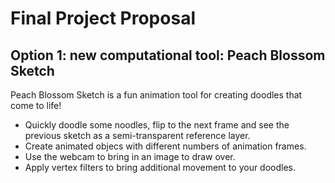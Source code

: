 # Final Project Proposal

## Option 1: new computational tool: Peach Blossom Sketch

Peach Blossom Sketch is a fun animation tool for creating doodles that
come to life!

* Quickly doodle some noodles, flip to the next frame and see the
previous sketch as a semi-transparent reference layer.
* Create animated objecs with different numbers of animation frames.
* Use the webcam to bring in an image to draw over.
* Apply vertex filters to bring additional movement to your doodles.

